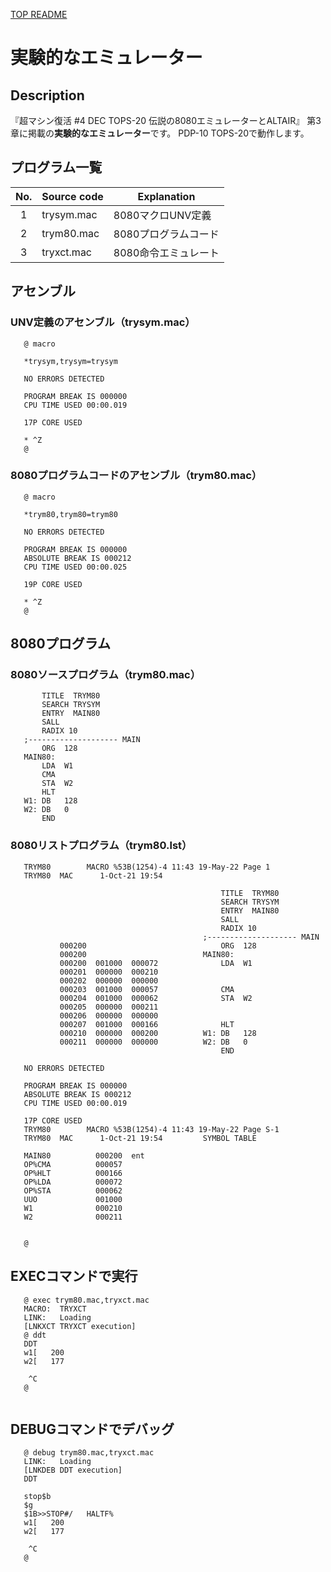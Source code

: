 [TOP README](../README-ja.md)

# 実験的なエミュレーター 

## Description

『超マシン復活 #4 DEC TOPS-20 伝説の8080エミュレーターとALTAIR』
第3章に掲載の**実験的なエミュレーター**です。
PDP-10 TOPS-20で動作します。


## プログラム一覧

| No. | Source code | Explanation           |
|:---:| ----------- | --------------------- |
|  1  | trysym.mac  | 8080マクロUNV定義     |
|  2  | trym80.mac  | 8080プログラムコード  |
|  3  | tryxct.mac  | 8080命令エミュレート  |



## アセンブル

### UNV定義のアセンブル（trysym.mac）

```
   @ macro
   
   *trysym,trysym=trysym
   
   NO ERRORS DETECTED
   
   PROGRAM BREAK IS 000000
   CPU TIME USED 00:00.019
   
   17P CORE USED
   
   * ^Z
   @
```

### 8080プログラムコードのアセンブル（trym80.mac）

```
   @ macro
   
   *trym80,trym80=trym80
   
   NO ERRORS DETECTED
   
   PROGRAM BREAK IS 000000
   ABSOLUTE BREAK IS 000212
   CPU TIME USED 00:00.025
   
   19P CORE USED
   
   * ^Z
   @
```

## 8080プログラム

### 8080ソースプログラム（trym80.mac）

```
       TITLE  TRYM80
       SEARCH TRYSYM
       ENTRY  MAIN80
       SALL
       RADIX 10
   ;-------------------- MAIN
       ORG  128
   MAIN80:
       LDA  W1
       CMA  
       STA  W2
       HLT
   W1: DB   128
   W2: DB   0
       END  
```

### 8080リストプログラム（trym80.lst）

```
   TRYM80        MACRO %53B(1254)-4 11:43 19-May-22 Page 1
   TRYM80  MAC      1-Oct-21 19:54
   
                                               TITLE  TRYM80
                                               SEARCH TRYSYM
                                               ENTRY  MAIN80
                                               SALL
                                               RADIX 10
                                           ;-------------------- MAIN
           000200                              ORG  128
           000200                          MAIN80:
           000200  001000  000072              LDA  W1
           000201  000000  000210
           000202  000000  000000
           000203  001000  000057              CMA
           000204  001000  000062              STA  W2
           000205  000000  000211
           000206  000000  000000
           000207  001000  000166              HLT
           000210  000000  000200          W1: DB   128
           000211  000000  000000          W2: DB   0
                                               END
   
   NO ERRORS DETECTED
   
   PROGRAM BREAK IS 000000
   ABSOLUTE BREAK IS 000212
   CPU TIME USED 00:00.019
   
   17P CORE USED
   TRYM80        MACRO %53B(1254)-4 11:43 19-May-22 Page S-1
   TRYM80  MAC      1-Oct-21 19:54         SYMBOL TABLE
   
   MAIN80          000200  ent
   OP%CMA          000057
   OP%HLT          000166
   OP%LDA          000072
   OP%STA          000062
   UUO             001000
   W1              000210
   W2              000211
   
   
   @
```

## EXECコマンドで実行

```
   @ exec trym80.mac,tryxct.mac
   MACRO:  TRYXCT
   LINK:   Loading
   [LNKXCT TRYXCT execution]
   @ ddt
   DDT
   w1[   200
   w2[   177
   
    ^C
   @
   
```

## DEBUGコマンドでデバッグ

```
   @ debug trym80.mac,tryxct.mac
   LINK:   Loading
   [LNKDEB DDT execution]
   DDT
   
   stop$b
   $g
   $1B>>STOP#/   HALTF%
   w1[   200
   w2[   177
   
    ^C
   @
```


